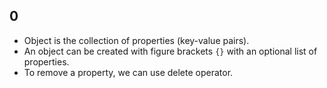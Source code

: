 ## 0
- Object is the collection of properties (key-value pairs).
- An object can be created with figure brackets `{}` with an optional list of properties.
- To remove a property, we can use delete operator.
